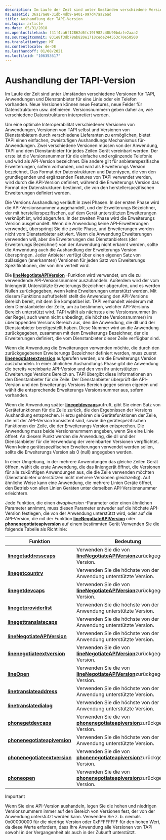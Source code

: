 ```yaml
---
description: Im Laufe der Zeit sind unter Umständen verschiedene Versionen für TAPI, Anwendungen und Dienstanbieter für eine Linie oder ein Telefon vorhanden.
ms.assetid: 36a17ae8-31db-4db9-a401-097d47aa26ad
title: Aushandlung der TAPI-Version
ms.topic: article
ms.date: 05/31/2018
ms.openlocfilehash: f41f4ca6f12862d6fc19f982c48b90bdafe2aaa2
ms.sourcegitcommit: 831e8f3db78ab820e1710cede244553c70e50500
ms.translationtype: MT
ms.contentlocale: de-DE
ms.lasthandoff: 01/08/2021
ms.locfileid: "106353617"
---
```

# <a name="tapi-version-negotiation"></a>Aushandlung der TAPI-Version

Im Laufe der Zeit sind unter Umständen verschiedene Versionen für TAPI, Anwendungen und Dienstanbieter für eine Linie oder ein Telefon vorhanden. Neue Versionen können neue Features, neue Felder für Datenstrukturen usw. definieren. Versionsnummern geben daher an, wie verschiedene Datenstrukturen interpretiert werden.

Um eine optimale Interoperabilität verschiedener Versionen von Anwendungen, Versionen von TAPI selbst und Versionen von Dienstanbietern durch verschiedene Lieferanten zu ermöglichen, bietet TAPI einen einfachen, zweistufigen Aushandlungs Mechanismus für-Anwendungen. Zwei verschiedene Versionen müssen von der Anwendung, TAPI und dem Dienstanbieter für jedes Zeilen Gerät vereinbart werden. Der erste ist die Versionsnummer für die einfache und ergänzende Telefonie und wird als API-Version bezeichnet. Die andere gilt für anbieterspezifische Erweiterungen, sofern vorhanden, und wird als Erweiterungs Version bezeichnet. Das Format der Datenstrukturen und Datentypen, die von den grundlegenden und ergänzenden Features von TAPI verwendet werden, wird durch die API-Version definiert, während die Erweiterungs Version das Format der Datenstrukturen bestimmt, die von den herstellerspezifischen Erweiterungen definiert werden.

Die Versions Aushandlung verläuft in zwei Phasen. In der ersten Phase wird die API-Versionsnummer ausgehandelt, und der Erweiterungs Bezeichner, der mit herstellerspezifischen, auf dem Gerät unterstützten Erweiterungen verknüpft ist, wird abgerufen. In der zweiten Phase wird die Erweiterungs Version ausgehandelt. Wenn die Anwendung keine API-Erweiterungen verwendet, überspringt Sie die zweite Phase, und Erweiterungen werden nicht vom Dienstanbieter aktiviert. Wenn die Anwendung Erweiterungen verwenden will, aber die Erweiterungen des Dienstanbieters (der Erweiterungs Bezeichner) von der Anwendung nicht erkannt werden, sollte die Anwendung auch die Aushandlung der Erweiterungs Version überspringen. Jeder Anbieter verfügt über einen eigenen Satz von zulässigen (anerkannten) Versionen für jeden Satz von Erweiterungs Spezifikationen, der von ihm verteilt wird.

Die [**lineNegotiateAPIVersion**](/windows/desktop/api/Tapi/nf-tapi-linenegotiateapiversion) -Funktion wird verwendet, um die zu verwendende API-Versionsnummer auszuhandeln. Außerdem wird der vom liniengerät Unterstützte Erweiterungs Bezeichner abgerufen, und es werden Nullen zurückgegeben, wenn keine Erweiterungen unterstützt werden. Mit diesem Funktions aufrufbefehl stellt die Anwendung den API-Versions Bereich bereit, mit dem Sie kompatibel ist. TAPI verhandelt wiederum mit dem Dienstanbieter der Zeile, um zu bestimmen, welcher API-Versions Bereich unterstützt wird. TAPI wählt als nächstes eine Versionsnummer (in der Regel, auch wenn nicht unbedingt, die höchste Versionsnummer) im überlappenden Versions Bereich aus, den die Anwendung, die dll und der Dienstanbieter bereitgestellt haben. Diese Nummer wird an die Anwendung zurückgegeben, zusammen mit dem Erweiterungs Bezeichner, der die Erweiterungen definiert, die vom Dienstanbieter dieser Zeile verfügbar sind.

Wenn die Anwendung die Erweiterungen verwenden möchte, die durch den zurückgegebenen Erweiterungs Bezeichner definiert werden, muss zuerst [**linenegotiateextversion**](/windows/desktop/api/Tapi/nf-tapi-linenegotiateextversion) aufgerufen werden, um die Erweiterungs Version auszuhandeln. In einer ähnlichen Aushandlungs Phase gibt die Anwendung die bereits vereinbarte API-Version und den von ihr unterstützten Erweiterungs Versions Bereich an. TAPI übergibt diese Informationen an den Dienstanbieter für die Zeile. Der Dienstanbieter überprüft die API-Version und den Erweiterungs Versions Bereich gegen seinen eigenen und wählt die entsprechende Erweiterungs Versionsnummer aus, sofern vorhanden.

Wenn die Anwendung später [**linegetdevcaps**](/windows/desktop/api/Tapi/nf-tapi-linegetdevcaps)aufruft, gibt Sie einen Satz von Gerätefunktionen für die Zeile zurück, die den Ergebnissen der Versions Aushandlung entsprechen. Hierzu gehören die Gerätefunktionen der Zeile, die mit der API-Version konsistent sind, sowie die gerätespezifischen Funktionen der Zeile, die der Erweiterungs Version entsprechen. Die Anwendung muss beide Versionsnummern angeben, wenn Sie eine Linie öffnet. An diesem Punkt werden die Anwendung, die dll und der Dienstanbieter für die Verwendung der vereinbarten Versionen verpflichtet. Wenn keine gerätespezifischen Erweiterungen verwendet werden sollen, sollte die Erweiterungs Version als 0 (null) angegeben werden.

In einer Umgebung, in der mehrere Anwendungen das gleiche Zeilen Gerät öffnen, wählt die erste Anwendung, die das liniengerät öffnet, die Versionen für alle zukünftigen Anwendungen aus, die die Zeile verwenden möchten (Dienstanbieter unterstützen nicht mehrere Versionen gleichzeitig). Auf ähnliche Weise kann eine Anwendung, die mehrere Linien Geräte öffnet, den Betrieb von allen Linien Geräten unter derselben API-Versionsnummer erleichtern.

Jede Funktion, die einen *dwapiversion* -Parameter oder einen ähnlichen Parameter annimmt, muss diesen Parameter entweder auf die höchste API-Version festlegen, die von der Anwendung unterstützt wird, oder auf die API-Version, die mit der Funktion [**lineNegotiateAPIVersion**](/windows/desktop/api/Tapi/nf-tapi-linenegotiateapiversion) oder [**phonenegotiateapiversion**](/windows/desktop/api/Tapi/nf-tapi-phonenegotiateapiversion) auf einem bestimmten Gerät Verwenden Sie die folgende Tabelle als Richtlinie:



| Funktion                                                     | Bedeutung                                                                               |
|--------------------------------------------------------------|---------------------------------------------------------------------------------------|
| [**linegetaddresscaps**](/windows/desktop/api/Tapi/nf-tapi-linegetaddresscaps)             | Verwenden Sie die von [**lineNegotiateAPIVersion**](/windows/desktop/api/Tapi/nf-tapi-linenegotiateapiversion)zurückgegebene Version.   |
| [**linegetcountry**](/windows/desktop/api/Tapi/nf-tapi-linegetcountry)                     | Verwenden Sie die höchste von der Anwendung unterstützte Version.                                     |
| [**linegetdevcaps**](/windows/desktop/api/Tapi/nf-tapi-linegetdevcaps)                     | Verwenden Sie die von [**lineNegotiateAPIVersion**](/windows/desktop/api/Tapi/nf-tapi-linenegotiateapiversion)zurückgegebene Version.   |
| [**linegetproviderlist**](/windows/desktop/api/Tapi/nf-tapi-linegetproviderlist)           | Verwenden Sie die höchste von der Anwendung unterstützte Version.                                     |
| [**linegettranslatecaps**](/windows/desktop/api/Tapi/nf-tapi-linegettranslatecaps)         | Verwenden Sie die höchste von der Anwendung unterstützte Version.                                     |
| [**lineNegotiateAPIVersion**](/windows/desktop/api/Tapi/nf-tapi-linenegotiateapiversion)   | Verwenden Sie die höchste von der Anwendung unterstützte Version.                                     |
| [**linenegotiateextversion**](/windows/desktop/api/Tapi/nf-tapi-linenegotiateextversion)   | Verwenden Sie die von [**lineNegotiateAPIVersion**](/windows/desktop/api/Tapi/nf-tapi-linenegotiateapiversion)zurückgegebene Version.   |
| [**lineOpen**](/windows/desktop/api/Tapi/nf-tapi-lineopen)                                 | Verwenden Sie die von [**lineNegotiateAPIVersion**](/windows/desktop/api/Tapi/nf-tapi-linenegotiateapiversion)zurückgegebene Version.   |
| [**linetranslateaddress**](/windows/desktop/api/Tapi/nf-tapi-linetranslateaddress)         | Verwenden Sie die höchste von der Anwendung unterstützte Version.                                     |
| [**linetranslatedialog**](/windows/desktop/api/Tapi/nf-tapi-linetranslatedialog)           | Verwenden Sie die höchste von der Anwendung unterstützte Version.                                     |
| [**phonegetdevcaps**](/windows/desktop/api/Tapi/nf-tapi-phonegetdevcaps)                   | Verwenden Sie die von [**phonenegotiateapiversion**](/windows/desktop/api/Tapi/nf-tapi-phonenegotiateapiversion)zurückgegebene Version. |
| [**phonenegotiateapiversion**](/windows/desktop/api/Tapi/nf-tapi-phonenegotiateapiversion) | Verwenden Sie die höchste von der Anwendung unterstützte Version.                                     |
| [**phonenegotiateextversion**](/windows/desktop/api/Tapi/nf-tapi-phonenegotiateextversion) | Verwenden Sie die von [**phonenegotiateapiversion**](/windows/desktop/api/Tapi/nf-tapi-phonenegotiateapiversion)zurückgegebene Version. |
| [**phoneopen**](/windows/desktop/api/Tapi/nf-tapi-phoneopen)                               | Verwenden Sie die von [**phonenegotiateapiversion**](/windows/desktop/api/Tapi/nf-tapi-phonenegotiateapiversion)zurückgegebene Version. |



 

> [!IMPORTANT]
> Wenn Sie eine API-Version aushandeln, legen Sie die hohen und niedrigen Versionsnummern immer auf den Bereich von Versionen fest, der von der Anwendung unterstützt werden kann. Verwenden Sie z. b. niemals 0x00000000 für die niedrige Version oder 0xFFFFFFFF für den hohen Wert, da diese Werte erfordern, dass Ihre Anwendung alle Versionen von TAPI sowohl in der Vergangenheit als auch in der Zukunft unterstützt.

 

 

 




